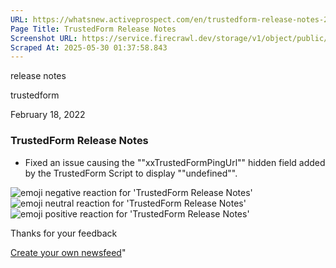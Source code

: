 ```yaml
---
URL: https://whatsnew.activeprospect.com/en/trustedform-release-notes-25
Page Title: TrustedForm Release Notes
Screenshot URL: https://service.firecrawl.dev/storage/v1/object/public/media/screenshot-933d010b-d73b-45ba-b132-701b11c2b711.png
Scraped At: 2025-05-30 01:37:58.843
---
```

release notes





trustedform



February 18, 2022

### TrustedForm Release Notes

- Fixed an issue causing the ""xxTrustedFormPingUrl"" hidden field added by the TrustedForm Script to display ""undefined"".

![emoji negative reaction for 'TrustedForm Release Notes'](https://app.getbeamer.com/images/emojiNeg.svg)![emoji neutral reaction for 'TrustedForm Release Notes'](https://app.getbeamer.com/images/emojiNeut.svg)![emoji positive reaction for 'TrustedForm Release Notes'](https://app.getbeamer.com/images/emojiPos.svg)

Thanks for your feedback

[Create your own newsfeed](https://www.getbeamer.com/?ref=watermark_MErKJCnu12412_public&company=ActiveProspect&watermarkRef=create&utm_term=MErKJCnu12412&utm_content=ActiveProspect&utm_source=standalone&utm_medium=footer&utm_campaign=create)"

